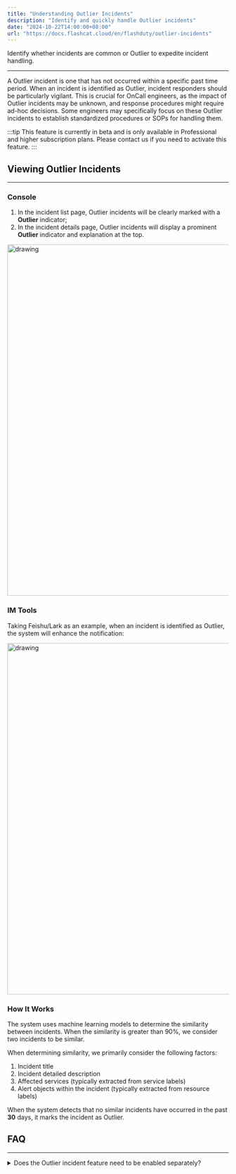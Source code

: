 ```yaml
---
title: "Understanding Outlier Incidents"
description: "Identify and quickly handle Outlier incidents"
date: "2024-10-22T14:00:00+08:00"
url: "https://docs.flashcat.cloud/en/flashduty/outlier-incidents"
---
```


Identify whether incidents are common or Outlier to expedite incident handling.

---

A Outlier incident is one that has not occurred within a specific past time period. When an incident is identified as Outlier, incident responders should be particularly vigilant. This is crucial for OnCall engineers, as the impact of Outlier incidents may be unknown, and response procedures might require ad-hoc decisions. Some engineers may specifically focus on these Outlier incidents to establish standardized procedures or SOPs for handling them.

:::tip
This feature is currently in beta and is only available in Professional and higher subscription plans. Please contact us if you need to activate this feature.
:::


## Viewing Outlier Incidents
---

### Console

1. In the incident list page, Outlier incidents will be clearly marked with a **Outlier** indicator;
2. In the incident details page, Outlier incidents will display a prominent **Outlier** indicator and explanation at the top.

<img src="https://download.flashcat.cloud/flashduty/doc/en/fd/outlier-1.png" alt="drawing" width="800"/>

### IM Tools

Taking Feishu/Lark as an example, when an incident is identified as Outlier, the system will enhance the notification:

<img src="https://download.flashcat.cloud/flashduty/doc/en/fd/outlier-2.png" alt="drawing" width="800"/>

### How It Works

The system uses machine learning models to determine the similarity between incidents. When the similarity is greater than 90%, we consider two incidents to be similar.

When determining similarity, we primarily consider the following factors:

1. Incident title
2. Incident detailed description
3. Affected services (typically extracted from service labels)
4. Alert objects within the incident (typically extracted from resource labels)

When the system detects that no similar incidents have occurred in the past **30** days, it marks the incident as Outlier.


## FAQ
---

<details>
  <summary>Does the Outlier incident feature need to be enabled separately?</summary>
  No setup or activation is required. Outlier incident identification is automatically enabled for all Professional and higher subscription plans.
</details>
